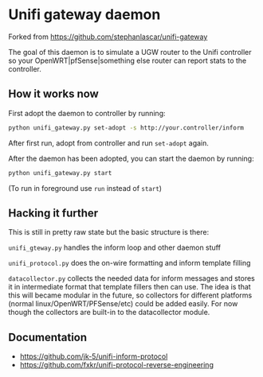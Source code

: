 # Unifi gateway daemon

Forked from https://github.com/stephanlascar/unifi-gateway

The goal of this daemon is to simulate a UGW router to the Unifi controller so your OpenWRT|pfSense|something else router can report stats to the controller.

## How it works now

First adopt the daemon to controller by running:

```bash
python unifi_gateway.py set-adopt -s http://your.controller/inform
```

After first run, adopt from controller and run ``set-adopt`` again.

After the daemon has been adopted, you can start the daemon by running:

```bash
python unifi_gateway.py start
```

(To run in foreground use ``run`` instead of ``start``)

## Hacking it further

This is still in pretty raw state but the basic structure is there:

``unifi_gteway.py`` handles the inform loop and other daemon stuff

``unifi_protocol.py`` does the on-wire formatting and inform template filling

``datacollector.py`` collects the needed data for inform messages and stores it in intermediate format that template fillers then can use. The idea is that this will became modular in the future, so collectors for different platforms (normal linux/OpenWRT/PFSense/etc) could be added easily. For now though the collectors are built-in to the datacollector module.

## Documentation
- https://github.com/jk-5/unifi-inform-protocol
- https://github.com/fxkr/unifi-protocol-reverse-engineering
